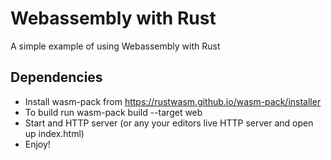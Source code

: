 # Webassembly with Rust
A simple example of using Webassembly with Rust

## Dependencies
 - Install wasm-pack from https://rustwasm.github.io/wasm-pack/installer
 - To build run wasm-pack build --target web
 - Start and HTTP server (or any your editors live HTTP server and open up index.html)
 - Enjoy!
